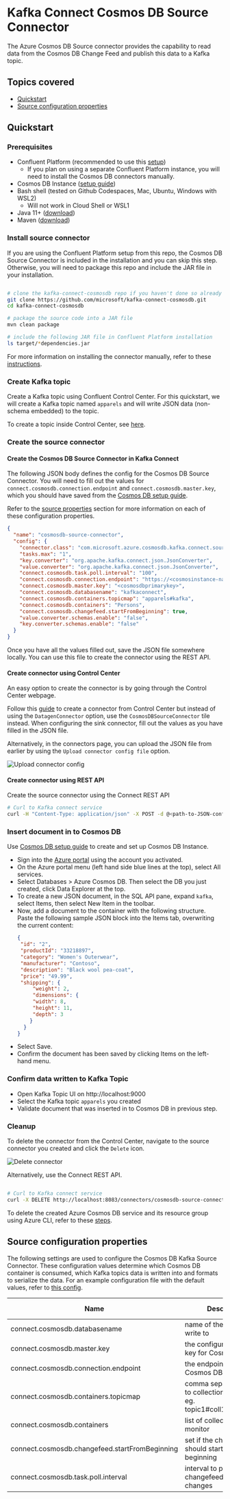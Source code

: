 # Kafka Connect Cosmos DB Source Connector

The Azure Cosmos DB Source connector provides the capability to read data from the Cosmos DB Change Feed and publish this data to a Kafka topic. 

## Topics covered

- [Quickstart](#quickstart)
- [Source configuration properties](#sink-configuration-properties)

## Quickstart

### Prerequisites

- Confluent Platform (recommended to use this [setup](./Confluent_Platform_Setup.md))
  - If you plan on using a separate Confluent Platform instance, you will need to install the Cosmos DB connectors manually.
- Cosmos DB Instance ([setup guide](./CosmosDB_Setup.md))
- Bash shell (tested on Github Codespaces, Mac, Ubuntu, Windows with WSL2)
  - Will not work in Cloud Shell or WSL1
- Java 11+ ([download](https://www.oracle.com/java/technologies/javase-jdk11-downloads.html))
- Maven ([download](https://maven.apache.org/download.cgi))

### Install source connector

If you are using the Confluent Platform setup from this repo, the Cosmos DB Source Connector is included in the installation and you can skip this step. Otherwise, you will need to package this repo and include the JAR file in your installation.

```bash

# clone the kafka-connect-cosmosdb repo if you haven't done so already
git clone https://github.com/microsoft/kafka-connect-cosmosdb.git
cd kafka-connect-cosmosdb

# package the source code into a JAR file
mvn clean package

# include the following JAR file in Confluent Platform installation
ls target/*dependencies.jar

```

For more information on installing the connector manually, refer to these [instructions](https://docs.confluent.io/current/connect/managing/install.html#install-connector-manually).

### Create Kafka topic
Create a Kafka topic using Confluent Control Center. For this quickstart, we will create a Kafka topic named `apparels` and will write JSON data (non-schema embedded) to the topic.

To create a topic inside Control Center, see [here](https://docs.confluent.io/platform/current/quickstart/ce-docker-quickstart.html#step-2-create-ak-topics).

### Create the source connector

#### Create the Cosmos DB Source Connector in Kafka Connect

The following JSON body defines the config for the Cosmos DB Source Connector. You will need to fill out the values for `connect.cosmosdb.connection.endpoint` and `connect.cosmosdb.master.key`, which you should have saved from the [Cosmos DB setup guide](./CosmosDB_Setup.md).

Refer to the [source properties](#source-configuration-properties) section for more information on each of these configuration properties.

```json
{
  "name": "cosmosdb-source-connector",
  "config": {
    "connector.class": "com.microsoft.azure.cosmosdb.kafka.connect.source.CosmosDBSourceConnector",
    "tasks.max": "1",
    "key.converter": "org.apache.kafka.connect.json.JsonConverter",
    "value.converter": "org.apache.kafka.connect.json.JsonConverter",
    "connect.cosmosdb.task.poll.interval": "100",
    "connect.cosmosdb.connection.endpoint": "https://<cosmosinstance-name>.documents.azure.com:443/",
    "connect.cosmosdb.master.key": "<cosmosdbprimarykey>",
    "connect.cosmosdb.databasename": "kafkaconnect",
    "connect.cosmosdb.containers.topicmap": "apparels#kafka",
    "connect.cosmosdb.containers": "Persons",
    "connect.cosmosdb.changefeed.startFromBeginning": true,
    "value.converter.schemas.enable": "false",
    "key.converter.schemas.enable": "false"
  }
}

```

Once you have all the values filled out, save the JSON file somewhere locally. You can use this file to create the connector using the REST API.

#### Create connector using Control Center

An easy option to create the connector is by going through the Control Center webpage.

Follow this [guide](https://docs.confluent.io/platform/current/quickstart/ce-docker-quickstart.html#step-3-install-a-ak-connector-and-generate-sample-data) to create a connector from Control Center but instead of using the `DatagenConnector` option, use the `CosmosDBSourceConnector` tile instead. When configuring the sink connector, fill out the values as you have filled in the JSON file.

Alternatively, in the connectors page, you can upload the JSON file from earlier by using the `Upload connector config file` option.

![Upload connector config](./images/upload-connector-config.png "Upload connector config")

#### Create connector using REST API

Create the source connector using the Connect REST API

```bash
# Curl to Kafka connect service
curl -H "Content-Type: application/json" -X POST -d @<path-to-JSON-config-file> http://localhost:8083/connectors
```

### Insert document in to Cosmos DB

Use [Cosmos DB setup guide](./CosmosDB_Setup.md) to create and set up Cosmos DB Instance.
* Sign into the [Azure portal](https://portal.azure.com/learn.docs.microsoft.com) using the account you activated.
* On the Azure portal menu (left hand side blue lines at the top), select All services.
* Select Databases > Azure Cosmos DB. Then select the DB you just created, click Data Explorer at the top.
* To create a new JSON document, in the SQL API pane, expand `kafka`, select Items, then select New Item in the toolbar.
* Now, add a document to the container with the following structure. Paste the following sample JSON block into the Items tab, overwriting the current content:
  ``` json
  {
   "id": "2",
   "productId": "33218897",
   "category": "Women's Outerwear",
   "manufacturer": "Contoso",
   "description": "Black wool pea-coat",
   "price": "49.99",
   "shipping": {
       "weight": 2,
       "dimensions": {
       "width": 8,
       "height": 11,
       "depth": 3
      }
    }
  }
  ```
* Select Save.
* Confirm the document has been saved by clicking Items on the left-hand menu.

### Confirm data written to Kafka Topic

* Open Kafka Topic UI on http://localhost:9000
* Select the Kafka topic `apparels` you created
* Validate document that was inserted in to Cosmos DB in previous step.

### Cleanup

To delete the connector from the Control Center, navigate to the source connector you created and click the `Delete` icon.

![Delete connector](./images/delete-source-connector.png "Delete connector")

Alternatively, use the Connect REST API.

```bash

# Curl to Kafka connect service
curl -X DELETE http://localhost:8083/connectors/cosmosdb-source-connector

```

To delete the created Azure Cosmos DB service and its resource group using Azure CLI, refer to these [steps](./CosmosDB_Setup.md#cleanup).

## Source configuration properties

The following settings are used to configure the Cosmos DB Kafka Source Connector. These configuration values determine which Cosmos DB container is consumed, which Kafka topics data is written into and formats to serialize the data. For an example configuration file with the default values, refer to [this config](../src/integration-test/resources/source.config.json).


| Name                                           | Description                                                                                          | Type    | Default                                                                       | Valid Values                                                                                                     | Importance |
|------------------------------------------------|------------------------------------------------------------------------------------------------------|---------|-------------------------------------------------------------------------------|------------------------------------------------------------------------------------------------------------------|------------|
| connect.cosmosdb.databasename                             | name of the database to write to                                                              | string  |
| connect.cosmosdb.master.key | the configured master key for Cosmos DB | string |
| connect.cosmosdb.connection.endpoint | the endpoint for the Cosmos DB Account | uri |
| connect.cosmosdb.containers.topicmap | comma separeted topic to collection mapping, eg. topic1#coll1,topic2#coll2 | string
| connect.cosmosdb.containers | list of collections to monitor | string
| connect.cosmosdb.changefeed.startFromBeginning | set if the change feed should start from beginning | boolean | true 
| connect.cosmosdb.task.poll.interval | interval to poll the changefeedcontainer for changes  | int
